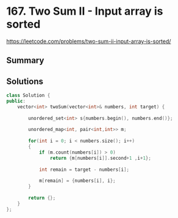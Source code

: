# 167. Two Sum II - Input array is sorted

<https://leetcode.com/problems/two-sum-ii-input-array-is-sorted/>


## Summary

## Solutions

```cpp
class Solution {
public:
    vector<int> twoSum(vector<int>& numbers, int target) {
        
        unordered_set<int> s{numbers.begin(), numbers.end()};
        
        unordered_map<int, pair<int,int>> m;
        
        for(int i = 0; i < numbers.size(); i++)
        {
            if (m.count(numbers[i]) > 0)
                return {m[numbers[i]].second+1 ,i+1};
            
            int remain = target - numbers[i];
            
            m[remain] = {numbers[i], i};
        }
        
        return {};
    }
};
```